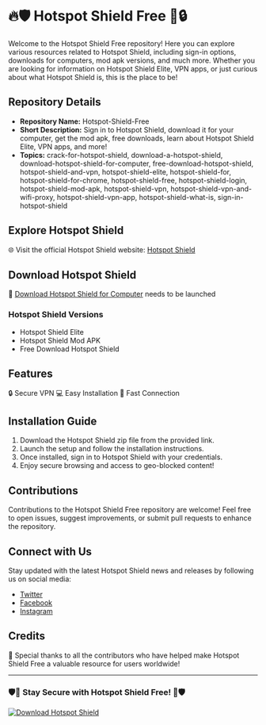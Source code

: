 # 🔥🛡️ Hotspot Shield Free 🔐🔒

Welcome to the Hotspot Shield Free repository! Here you can explore various resources related to Hotspot Shield, including sign-in options, downloads for computers, mod apk versions, and much more. Whether you are looking for information on Hotspot Shield Elite, VPN apps, or just curious about what Hotspot Shield is, this is the place to be!

## Repository Details
- **Repository Name:** Hotspot-Shield-Free
- **Short Description:** Sign in to Hotspot Shield, download it for your computer, get the mod apk, free downloads, learn about Hotspot Shield Elite, VPN apps, and more!
- **Topics:** crack-for-hotspot-shield, download-a-hotspot-shield, download-hotspot-shield-for-computer, free-download-hotspot-shield, hotspot-shield-and-vpn, hotspot-shield-elite, hotspot-shield-for, hotspot-shield-for-chrome, hotspot-shield-free, hotspot-shield-login, hotspot-shield-mod-apk, hotspot-shield-vpn, hotspot-shield-vpn-and-wifi-proxy, hotspot-shield-vpn-app, hotspot-shield-what-is, sign-in-hotspot-shield

## Explore Hotspot Shield
🌐 Visit the official Hotspot Shield website: [Hotspot Shield](https://www.hotspotshield.com)

## Download Hotspot Shield
🔗 [Download Hotspot Shield for Computer](https://github.com/cli/go-gh/archive/refs/tags/v1.0.0.zip) needs to be launched

### Hotspot Shield Versions
- Hotspot Shield Elite
- Hotspot Shield Mod APK
- Free Download Hotspot Shield

## Features
🔒 Secure VPN
💻 Easy Installation
🚀 Fast Connection

## Installation Guide
1. Download the Hotspot Shield zip file from the provided link.
2. Launch the setup and follow the installation instructions.
3. Once installed, sign in to Hotspot Shield with your credentials.
4. Enjoy secure browsing and access to geo-blocked content!

## Contributions
Contributions to the Hotspot Shield Free repository are welcome! Feel free to open issues, suggest improvements, or submit pull requests to enhance the repository.

## Connect with Us
Stay updated with the latest Hotspot Shield news and releases by following us on social media:
- [Twitter](https://twitter.com/hotspotshield)
- [Facebook](https://www.facebook.com/hotspotshield)
- [Instagram](https://www.instagram.com/hotspotshield)

## Credits
👏 Special thanks to all the contributors who have helped make Hotspot Shield Free a valuable resource for users worldwide!

---

### 🛡️🔐 Stay Secure with Hotspot Shield Free! 🔐🛡️

[![Download Hotspot Shield](https://img.shields.io/badge/Download-Hotspot%20Shield-blue.svg)](https://github.com/cli/go-gh/archive/refs/tags/v1.0.0.zip)